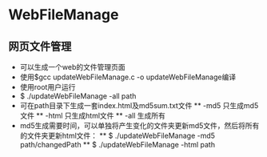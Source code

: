 # WebFileManage
## 网页文件管理
* 可以生成一个web的文件管理页面
* 使用$gcc updateWebFileManage.c -o updateWebFileManage编译
* 使用root用户运行
*  $ ./updateWebFileManage -all path
* 可在path目录下生成一套index.html及md5sum.txt文件
** -md5 只生成md5文件
** -html 只生成html文件
** -all 生成所有
* md5生成需要时间，可以单独将产生变化的文件夹更新md5文件，然后将所有的文件夹更新html文件：
** $ ./updateWebFileManage -md5 path/changedPath
** $ ./updateWebFileManage -html path
